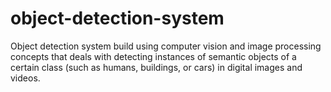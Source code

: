 # object-detection-system
Object detection system build using  computer vision and image processing concepts  that deals with detecting instances of semantic objects of a certain class (such as humans, buildings, or cars) in digital images and videos.
